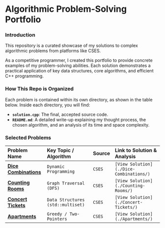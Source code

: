 # Algorithmic Problem-Solving Portfolio

### Introduction

This repository is a curated showcase of my solutions to complex algorithmic problems from platforms like CSES.

As a competitive programmer, I created this portfolio to provide concrete examples of my problem-solving abilities. Each solution demonstrates a practical application of key data structures, core algorithms, and efficient C++ programming.

### How This Repo is Organized

Each problem is contained within its own directory, as shown in the table below. Inside each directory, you will find:

* **`solution.cpp`**: The final, accepted source code.
* **`README.md`**: A detailed write-up explaining my thought process, the chosen algorithm, and an analysis of its time and space complexity.

### Selected Problems

| Problem Name | Key Topic / Algorithm | Source | Link to Solution & Analysis |
| :--- | :--- | :--- | :--- |
| **[Dice Combinations](https://cses.fi/problemset/task/1633)** | `Dynamic Programming` | `CSES` | `[View Solution](./Dice-Combinations/)` |
| **[Counting Rooms](https://cses.fi/problemset/task/1192)** | `Graph Traversal (DFS)` | `CSES` | `[View Solution](./Counting-Rooms/)` |
| **[Concert Tickets](https://cses.fi/problemset/task/1091)**| `Data Structures (std::multiset)` | `CSES` | `[View Solution](./Concert-Tickets/)` |
| **[Apartments](https://cses.fi/problemset/task/1084)**| `Greedy / Two-Pointers`| `CSES` | `[View Solution](./Apartments/)` |

